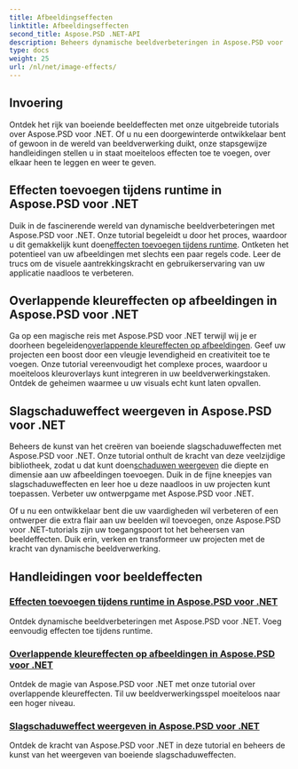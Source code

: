 ```yaml
---
title: Afbeeldingseffecten
linktitle: Afbeeldingseffecten
second_title: Aspose.PSD .NET-API
description: Beheers dynamische beeldverbeteringen in Aspose.PSD voor .NET. Verbeter uw beeldverwerking met tutorials over het toevoegen, overlappen en renderen van verbluffende effecten tijdens runtime.
type: docs
weight: 25
url: /nl/net/image-effects/
---
```


## Invoering

Ontdek het rijk van boeiende beeldeffecten met onze uitgebreide tutorials over Aspose.PSD voor .NET. Of u nu een doorgewinterde ontwikkelaar bent of gewoon in de wereld van beeldverwerking duikt, onze stapsgewijze handleidingen stellen u in staat moeiteloos effecten toe te voegen, over elkaar heen te leggen en weer te geven.

## Effecten toevoegen tijdens runtime in Aspose.PSD voor .NET

 Duik in de fascinerende wereld van dynamische beeldverbeteringen met Aspose.PSD voor .NET. Onze tutorial begeleidt u door het proces, waardoor u dit gemakkelijk kunt doen[effecten toevoegen tijdens runtime](./add-effect-runtime/). Ontketen het potentieel van uw afbeeldingen met slechts een paar regels code. Leer de trucs om de visuele aantrekkingskracht en gebruikerservaring van uw applicatie naadloos te verbeteren.

## Overlappende kleureffecten op afbeeldingen in Aspose.PSD voor .NET

Ga op een magische reis met Aspose.PSD voor .NET terwijl wij je er doorheen begeleiden[overlappende kleureffecten op afbeeldingen](./overlay-color-effect/). Geef uw projecten een boost door een vleugje levendigheid en creativiteit toe te voegen. Onze tutorial vereenvoudigt het complexe proces, waardoor u moeiteloos kleuroverlays kunt integreren in uw beeldverwerkingstaken. Ontdek de geheimen waarmee u uw visuals echt kunt laten opvallen.

## Slagschaduweffect weergeven in Aspose.PSD voor .NET

 Beheers de kunst van het creëren van boeiende slagschaduweffecten met Aspose.PSD voor .NET. Onze tutorial onthult de kracht van deze veelzijdige bibliotheek, zodat u dat kunt doen[schaduwen weergeven](./render-drop-shadow/) die diepte en dimensie aan uw afbeeldingen toevoegen. Duik in de fijne kneepjes van slagschaduweffecten en leer hoe u deze naadloos in uw projecten kunt toepassen. Verbeter uw ontwerpgame met Aspose.PSD voor .NET.

Of u nu een ontwikkelaar bent die uw vaardigheden wil verbeteren of een ontwerper die extra flair aan uw beelden wil toevoegen, onze Aspose.PSD voor .NET-tutorials zijn uw toegangspoort tot het beheersen van beeldeffecten. Duik erin, verken en transformeer uw projecten met de kracht van dynamische beeldverwerking.


## Handleidingen voor beeldeffecten
### [Effecten toevoegen tijdens runtime in Aspose.PSD voor .NET](./add-effect-runtime/)
Ontdek dynamische beeldverbeteringen met Aspose.PSD voor .NET. Voeg eenvoudig effecten toe tijdens runtime.
### [Overlappende kleureffecten op afbeeldingen in Aspose.PSD voor .NET](./overlay-color-effect/)
Ontdek de magie van Aspose.PSD voor .NET met onze tutorial over overlappende kleureffecten. Til uw beeldverwerkingsspel moeiteloos naar een hoger niveau.
### [Slagschaduweffect weergeven in Aspose.PSD voor .NET](./render-drop-shadow/)
Ontdek de kracht van Aspose.PSD voor .NET in deze tutorial en beheers de kunst van het weergeven van boeiende slagschaduweffecten.